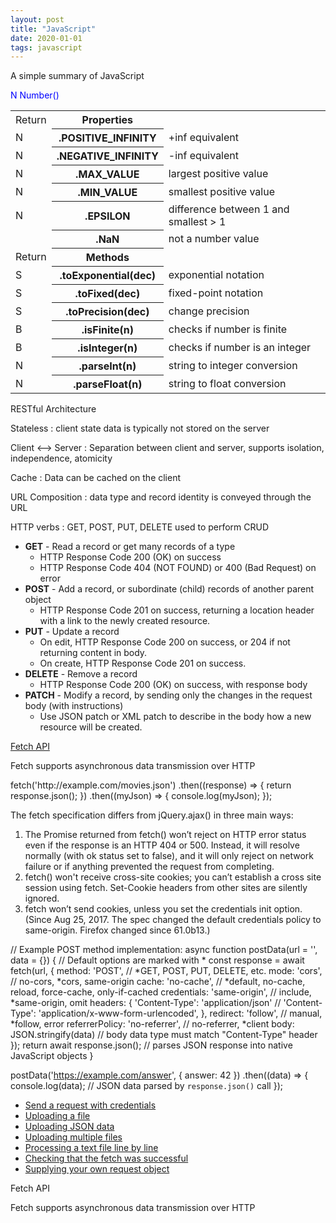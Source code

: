 ```yaml
---
layout: post
title: "JavaScript"
date: 2020-01-01
tags: javascript
---
```


A simple summary of JavaScript 

<style>

    .table td {
        /* padding: 0; */
    }

    .tn {
        color: blue;
    }

    .tn.tx {
        display: inline;
    }
    
    .tx {
        display: inline-block;
    }
</style>

<div class="row">

<div class="col-6">
    <div class="card mb-3" >
        <div class="card-header tn"><span class="border border-primary rounded">N</span> Number()</div>
        <div class="card-body">
            <table class="table table-sm">
                <tr class="table-active"><td class="col-*">Return</td><th class="col-*">Properties</th><td class="col-*"></td></tr>
                <tr><td><span class="border border-primary rounded">N</span></td><th>.POSITIVE_INFINITY</th><td>+inf equivalent</td></tr>
                <tr><td><span class="border border-primary rounded">N</span></td><th>.NEGATIVE_INFINITY</th><td>-inf equivalent</td></tr>
                <tr><td><span class="border border-primary rounded">N</span></td><th>.MAX_VALUE</th><td>largest positive value</td></tr>
                <tr><td><span class="border border-primary rounded">N</span></td><th>.MIN_VALUE</th><td>smallest positive value</td></tr>
                <tr><td><span class="border border-primary rounded">N</span></td><th>.EPSILON</th><td>difference between 1 and smallest > 1</td></tr>
                <tr><td></td><th>.NaN</th><td>not a number value</td></tr>
                 <tr class="table-active"><td class="col-*">Return</td><th class="col-*">Methods</th><td class="col-*"></td></tr>
                <tr><td><span class="border border-danger rounded">S</span></td><th>.toExponential(dec)</th><td>exponential notation</td></tr>
                <tr><td><span class="border border-danger rounded">S</span></td><th>.toFixed(dec)</th><td>fixed-point notation</td></tr>
                <tr><td><span class="border border-danger rounded">S</span></td><th>.toPrecision(dec)</th><td>change precision</td></tr>
                <tr><td><span class="border border-warning rounded">B</span></td><th>.isFinite(n)</th><td>checks if number is finite</td></tr>
                <tr><td><span class="border border-warning rounded">B</span></td><th>.isInteger(n)</th><td>checks if number is an integer</td></tr>
                <tr><td><span class="border border-primary rounded">N</span></td><th>.parseInt(n)</th><td>string to integer conversion</td></tr>
                <tr><td><span class="border border-primary rounded">N</span></td><th>.parseFloat(n)</th><td>string to float conversion</td></tr>
            </table>
        </div>
    </div>
</div>

<div class="col-12">
    <div class="card mb-3" >
        <div class="card-header">RESTful Architecture</div>
        <div class="card-body">
            <p class="card-text">Stateless : client state data is typically not stored on the server</p>
            <p class="card-text">Client <--> Server : Separation between client and server, supports isolation, independence, atomicity</p>
            <p class="card-text">Cache : Data can be cached on the client</p>
            <p class="card-text">URL Composition : data type and record identity is conveyed through the URL</p>
            <p class="card-text">HTTP verbs : GET, POST, PUT, DELETE used to perform CRUD
            <ul>
                <li><b>GET</b> - Read a record or get many records of a type
                    <ul>
                        <li>HTTP Response Code 200 (OK) on success</li>
                        <li>HTTP Response Code 404 (NOT FOUND) or 400 (Bad Request) on error</li>
                    </ul>
                </li>
                <li><b>POST</b> - Add a record, or subordinate (child) records of another parent object
                    <ul>
                        <li>HTTP Response Code 201 on success, returning a location header with a link to the newly created resource.</li>
                    </ul>
                </li>
                <li><b>PUT</b> - Update a record
                    <ul>
                        <li>On edit, HTTP Response Code 200 on success, or 204 if not returning content in body.</li>
                        <li>On create, HTTP Response Code 201 on success.</li>
                    </ul>
                </li>
                <li><b>DELETE</b> - Remove a record
                    <ul>
                        <li>HTTP Response Code 200 (OK) on success, with response body</li>
                    </ul>
                </li>
                <li><b>PATCH</b> - Modify a record, by sending only the changes in the request body (with instructions)
                    <ul>
                        <li>Use JSON patch or XML patch to describe in the body how a new resource will be created.</li>
                    </ul>
                </li>
            </ul>
            </p>
        </div>
    </div>
</div>

<div class="col-8">
    <div class="card mb-3" >
        <div class="card-header"><a href="https://developer.mozilla.org/en-US/docs/Web/API/Fetch_API/Using_Fetch">Fetch API</a></div>
        <div class="card-body">
            <p class="card-text">Fetch supports asynchronous data transmission over HTTP</p>
            <blk data-enlighter-language="js">
fetch('http://example.com/movies.json')
    .then((response) => {
    return response.json();
    })
    .then((myJson) => {
    console.log(myJson);
    });
            </blk>
            <p class="card-text">
            The fetch specification differs from jQuery.ajax() in three main ways:
            <ol>
                <li>The Promise returned from fetch() won’t reject on HTTP error status even if the response is an HTTP 404 or 500. Instead, it will resolve normally (with ok status set to false), and it will only reject on network failure or if anything prevented the request from completing.</li>
                <li>fetch() won't receive cross-site cookies; you can’t establish a cross site session using fetch. Set-Cookie headers from other sites are silently ignored.</li>
                <li>fetch won’t send cookies, unless you set the credentials init option. (Since Aug 25, 2017. The spec changed the default credentials policy to same-origin. Firefox changed since 61.0b13.)</li>
            </ol>
            </p>
            <blk data-enlightener-language="js">
// Example POST method implementation:
async function postData(url = '', data = {}) {
  // Default options are marked with *
  const response = await fetch(url, {
    method: 'POST', // *GET, POST, PUT, DELETE, etc.
    mode: 'cors', // no-cors, *cors, same-origin
    cache: 'no-cache', // *default, no-cache, reload, force-cache, only-if-cached
    credentials: 'same-origin', // include, *same-origin, omit
    headers: {
      'Content-Type': 'application/json'
      // 'Content-Type': 'application/x-www-form-urlencoded',
    },
    redirect: 'follow', // manual, *follow, error
    referrerPolicy: 'no-referrer', // no-referrer, *client
    body: JSON.stringify(data) // body data type must match "Content-Type" header
  });
  return await response.json(); // parses JSON response into native JavaScript objects
}

postData('https://example.com/answer', { answer: 42 })
  .then((data) => {
    console.log(data); // JSON data parsed by `response.json()` call
  });
            </blk>
            <ul>
            <li><a href="https://developer.mozilla.org/en-US/docs/Web/API/Fetch_API/Using_Fetch#Sending_a_request_with_credentials_included">Send a request with credentials</a></li>
            <li><a href="https://developer.mozilla.org/en-US/docs/Web/API/Fetch_API/Using_Fetch#Uploading_a_file">Uploading a file</a></li>
            <li><a href="https://developer.mozilla.org/en-US/docs/Web/API/Fetch_API/Using_Fetch#Uploading_JSON_data">Uploading JSON data</a></li>
            <li><a href="https://developer.mozilla.org/en-US/docs/Web/API/Fetch_API/Using_Fetch#Uploading_multiple_files">Uploading multiple files</a></li>
            <li><a href="https://developer.mozilla.org/en-US/docs/Web/API/Fetch_API/Using_Fetch#Processing_a_text_file_line_by_line">Processing a text file line by line</a></li>
            <li><a href="https://developer.mozilla.org/en-US/docs/Web/API/Fetch_API/Using_Fetch#Checking_that_the_fetch_was_successful">Checking that the fetch was successful</a></li>
            <li><a href="https://developer.mozilla.org/en-US/docs/Web/API/Fetch_API/Using_Fetch#Supplying_your_own_request_object">Supplying your own request object</a></li>
            </ul>
        </div>
    </div>
</div>

<div class="col-4">
    <div class="card mb-3" >
        <div class="card-header">Fetch API</div>
        <div class="card-body">
            <p class="card-text">Fetch supports asynchronous data transmission over HTTP</p>
        </div>
    </div>
</div>


</div>

